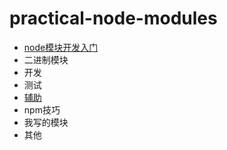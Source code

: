 # practical-node-modules

- [node模块开发入门](gettingstart.md)
- 二进制模块
- 开发
- 测试
- [辅助](assistant.md)
- npm技巧
- 我写的模块
- 其他